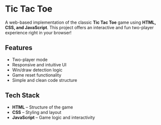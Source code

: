 # Tic Tac Toe

A web-based implementation of the classic **Tic Tac Toe** game using **HTML, CSS, and JavaScript**. This project offers an interactive and fun two-player experience right in your browser!

## Features

- Two-player mode
- Responsive and intuitive UI
- Win/draw detection logic
- Game reset functionality
- Simple and clean code structure

## Tech Stack

- **HTML** – Structure of the game
- **CSS** – Styling and layout
- **JavaScript** – Game logic and interactivity
